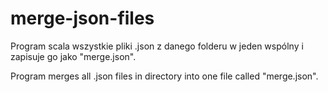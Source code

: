 # merge-json-files

Program scala wszystkie pliki .json z danego folderu w jeden wspólny i zapisuje go jako "merge.json".

Program merges all .json files in directory into one file called "merge.json".
